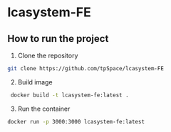 # lcasystem-FE

## How to run the project

1. Clone the repository

```bash
git clone https://github.com/tpSpace/lcasystem-FE
```

2. Build image

```bash
 docker build -t lcasystem-fe:latest .
```

3. Run the container

```bash
docker run -p 3000:3000 lcasystem-fe:latest
```
